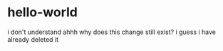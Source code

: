 # hello-world
i don't understand ahhh
why does this change still exist?
i guess i have already deleted it
